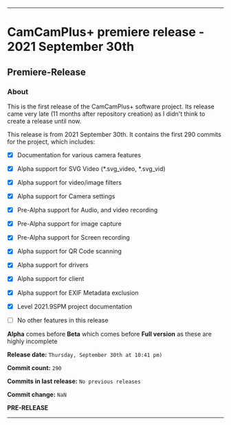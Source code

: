 ***

# CamCamPlus+ premiere release - 2021 September 30th

## Premiere-Release

### About

This is the first release of the CamCamPlus+ software project. Its release came very late (11 months after repository creation) as I didn't think to create a release until now.

This release is from 2021 September 30th. It contains the first 290 commits for the project, which includes:

- [x] Documentation for various camera features

- [x] Alpha support for SVG Video (*.svg_video, *.svg_vid)

- [x] Alpha support for video/image filters

- [x] Alpha support for Camera settings

- [x] Pre-Alpha support for Audio, and video recording

- [x] Pre-Alpha support for image capture

- [x] Pre-Alpha support for Screen recording

- [x] Alpha support for QR Code scanning

- [x] Alpha support for drivers

- [x] Alpha support for client

- [x] Alpha support for EXIF Metadata exclusion

- [x] Level 2021.9SPM project documentation

- [ ] No other features in this release

**Alpha** comes before **Beta** which comes before **Full version** as these are highly incomplete

**Release date:** `Thursday, September 30th at 10:41 pm)`

**Commit count:** `290`

**Commits in last release:** `No previous releases`

**Commit change:** `NaN`

**PRE-RELEASE**

***

